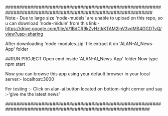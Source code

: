 #############################################################################################################
Note:- Due to large size 'node-mudels' are unable to upload on this repo,
       so u can download 'node-midule' from this link:-
       https://drive.google.com/file/d/1BdCR9kZvHztkKTAM2jnV3vdMS4GGDTvQ/view?usp=sharing
       
       
After downloading 'node-modules.zip' file extract it on 'ALAN-AI_News-App' folder
       
##RUN PROJECT 
Open cmd inside 'ALAN-AI_News-App' folder
Now type
npm start

Now you can browse this app using your default browser in your local server:- localhost:3000 

For testing :- Click on alan-ai button located on bottom-right corner and say :-'give me the latest news'


############################################################################################################
